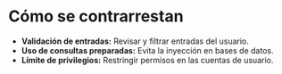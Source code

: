 # Cómo se contrarrestan

- **Validación de entradas:** Revisar y filtrar entradas del usuario.
- **Uso de consultas preparadas:** Evita la inyección en bases de datos.
- **Límite de privilegios:** Restringir permisos en las cuentas de usuario.
